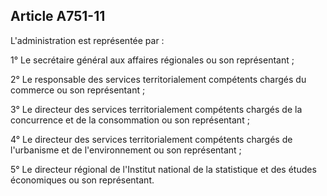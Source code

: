 Article A751-11
----
L'administration est représentée par :

1° Le secrétaire général aux affaires régionales ou son représentant ;

2° Le responsable des services territorialement compétents chargés du commerce
ou son représentant ;

3° Le directeur des services territorialement compétents chargés de la
concurrence et de la consommation ou son représentant ;

4° Le directeur des services territorialement compétents chargés de l'urbanisme
et de l'environnement ou son représentant ;

5° Le directeur régional de l'Institut national de la statistique et des études
économiques ou son représentant.
